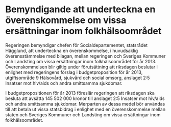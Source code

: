 # Bemyndigande att underteckna en överenskommelse om vissa ersättningar inom folkhälsoområdet

Regeringen bemyndigar chefen för Socialdepartementet, statsrådet Hägglund, att underteckna en överenskommelse, i huvudsaklig överensstämmelse med bilagan, mellan regeringen och Sveriges Kommuner och Landsting om vissa ersättningar inom folkhälsoområdet för år 2013. Överenskommelsen blir giltig under förutsättning att riksdagen beslutar i enlighet med regeringens förslag i budgetproposition för år 2013, utgiftsområde 9 Hälsovård, sjukvård och social omsorg, anslaget 2:5 Insatser mot hiv/aids och andra smittsamma sjukdomar.

I budgetpropositionen för år 2013 föreslår regeringen att riksdagen ska besluta att avsätta 145 502 000 kronor till anslaget 2:5 Insatser mot hiv/aids och andra smittsamma sjukdomar. Merparten av dessa medel bör användas till att betala ut vissa statsbidrag i enlighet med en överenskommelse mellan staten och Sveriges Kommuner och Landsting om vissa ersättningar inom folkhälsoområdet.
